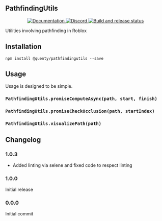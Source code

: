 ## PathfindingUtils
<div align="center">
  <a href="http://quenty.github.io/api/">
    <img src="https://img.shields.io/badge/docs-website-green.svg" alt="Documentation" />
  </a>
  <a href="https://discord.gg/mhtGUS8">
    <img src="https://img.shields.io/badge/discord-nevermore-blue.svg" alt="Discord" />
  </a>
  <a href="https://github.com/Quenty/NevermoreEngine/actions">
    <img src="https://github.com/Quenty/NevermoreEngine/actions/workflows/build.yml/badge.svg" alt="Build and release status" />
  </a>
</div>

Utilities involving pathfinding in Roblox

## Installation
```
npm install @quenty/pathfindingutils --save
```

## Usage
Usage is designed to be simple.

### `PathfindingUtils.promiseComputeAsync(path, start, finish)`

### `PathfindingUtils.promiseCheckOcclusion(path, startIndex)`

### `PathfindingUtils.visualizePath(path)`


## Changelog

### 1.0.3
- Added linting via selene and fixed code to respect linting

### 1.0.0
Initial release

### 0.0.0
Initial commit
